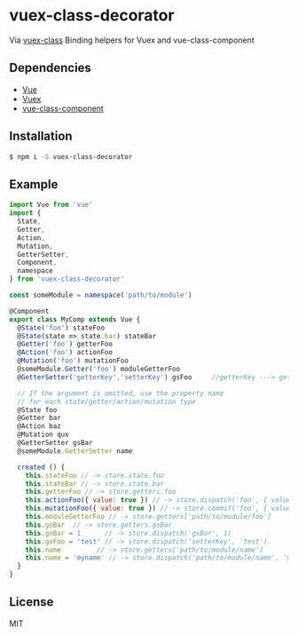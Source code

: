 # vuex-class-decorator
Via [vuex-class](https://github.com/ktsn/vuex-class)
Binding helpers for Vuex and vue-class-component

## Dependencies

- [Vue](https://github.com/vuejs/vue)
- [Vuex](https://github.com/vuejs/vuex)
- [vue-class-component](https://github.com/vuejs/vue-class-component)

## Installation

```bash
$ npm i -S vuex-class-decorator
```

## Example

```js
import Vue from 'vue'
import {
  State,
  Getter,
  Action,
  Mutation,
  GetterSetter,
  Component,
  namespace
} from 'vuex-class-decorator'

const someModule = namespace('path/to/module')

@Component
export class MyComp extends Vue {
  @State('foo') stateFoo
  @State(state => state.bar) stateBar
  @Getter('foo') getterFoo
  @Action('foo') actionFoo
  @Mutation('foo') mutationFoo
  @someModule.Getter('foo') moduleGetterFoo
  @GetterSetter('getterKey','setterKey') gsFoo     //getterKey ---> getters , setterKey --> actions

  // If the argument is omitted, use the property name
  // for each state/getter/action/mutation type
  @State foo
  @Getter bar
  @Action baz
  @Mutation qux
  @GetterSetter gsBar
  @someModule.GetterSetter name

  created () {
    this.stateFoo // -> store.state.foo
    this.stateBar // -> store.state.bar
    this.getterFoo // -> store.getters.foo
    this.actionFoo({ value: true }) // -> store.dispatch('foo', { value: true })
    this.mutationFoo({ value: true }) // -> store.commit('foo', { value: true })
    this.moduleGetterFoo // -> store.getters['path/to/module/foo']
    this.gsBar  // -> store.getters.gsBar
    this.gsBar = 1      // -> store.dispatch('gsBar', 1)
    this.gsFoo = 'test' // -> store.dispatch('setterKey', 'test')
    this.name         // -> store.getters['path/to/module/name']
    this.name = 'myname' // -> store.dispatch('path/to/module/name', 'myname')
  }
}
```

## License

MIT

